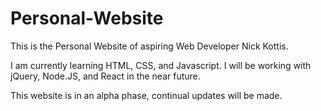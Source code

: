 # Personal-Website

This is the Personal Website of aspiring Web Developer Nick Kottis. 

I am currently learning HTML, CSS, and Javascript. I will be working with jQuery, Node.JS, and React in the near future. 

This website is in an alpha phase, continual updates will be made. 
